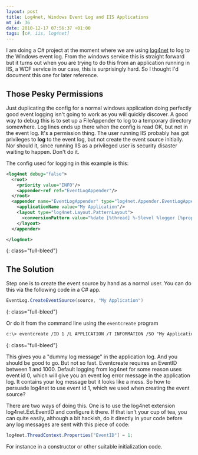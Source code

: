 ```yaml
---
layout: post
title: Log4net, Windows Event Log and IIS Applications
mt_id: 36
date: 2010-12-17 07:56:37 +01:00
tags: [c#, iis, log4net]
---
```


I am doing a C# project at the moment where we are using [log4net](http://logging.apache.org/log4net/index.html) to log to the Windows event log. From the windows service this is straight forward but it turns out when you are trying to do this from an application running in IIS, a WCF service in our case, this is surprisingly hard. So I thought I'd document this one for later reference.

## Those Pesky Permissions

Just duplicating the config for a normal windows application doing perfectly good event logging isn't going to work as you will quickly discover. A good way to debug this is to set up a FileAppender to log to a temporary directory somewhere. Log lines ends up there when the config is read OK, but not in the event log. It's a permission thing. The user running IIS probably has got privileges to <strong>log</strong> to the event log, but not create the event source initially. Nor should it, since running IIS as a privileged user is security disaster waiting to happen. Don't do it.

The config used for logging in this example is this:

```xml
<log4net debug="false">
  <root>
    <priority value="INFO"/>
    <appender-ref ref="EventLogAppender"/>
  </root>
  <appender name="EventLogAppender" type="log4net.Appender.EventLogAppender">
    <applicationName value="My Application"/>
    <layout type="log4net.Layout.PatternLayout">
      <conversionPattern value="%date [%thread] %-5level %logger [%property{NDC}] - %message%newline"/>
    </layout>
  </appender>

</log4net>

```

{: class="full-bleed"}

## The Solution

Step one is to create the event source by hand as a normal user. You can do this via the following code in a C# app.

```c#
EventLog.CreateEventSource(source, "My Application")
```

{: class="full-bleed"}

Or do it from the command line using the <code>eventcreate</code> program

```xml
c:\> eventcreate /ID 1 /L APPLICATION /T INFORMATION /SO "My Application" /D "Dummy log message"
```

{: class="full-bleed"}

This gives you a "dummy log message" in the application log. And you should be good to go. But not so fast. Eventcreate requires an EventID between 1 and 1000. Default logging from log4net for some reason uses event id 0, which will give you an event log error message in the application log. It contains your log message but it looks like a mess. So how to persuade log4net to use event id 1, which we used when creating the event source?

There are two ways of doing this. One is to use the log4net extension log4net.Ext.EventID and configure it there. If that isn't your cup of tea, you can quite easily, although a bit hackish, do it directly in your code before any log messages are sent with this piece of code:

```c#
log4net.ThreadContext.Properties["EventID"] = 1;
```

For instance in a constructor or other suitable initialization code.
